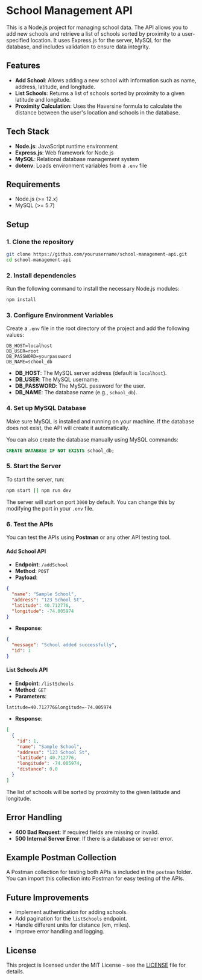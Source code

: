 # School Management API

This is a Node.js project for managing school data. The API allows you to add new schools and retrieve a list of schools sorted by proximity to a user-specified location. It uses Express.js for the server, MySQL for the database, and includes validation to ensure data integrity.

## Features

- **Add School**: Allows adding a new school with information such as name, address, latitude, and longitude.
- **List Schools**: Returns a list of schools sorted by proximity to a given latitude and longitude.
- **Proximity Calculation**: Uses the Haversine formula to calculate the distance between the user's location and schools in the database.

## Tech Stack

- **Node.js**: JavaScript runtime environment
- **Express.js**: Web framework for Node.js
- **MySQL**: Relational database management system
- **dotenv**: Loads environment variables from a `.env` file

## Requirements

- Node.js (>= 12.x)
- MySQL (>= 5.7)

## Setup

### 1. Clone the repository

```bash
git clone https://github.com/yourusername/school-management-api.git
cd school-management-api
```

### 2. Install dependencies

Run the following command to install the necessary Node.js modules:

```bash
npm install
```

### 3. Configure Environment Variables

Create a `.env` file in the root directory of the project and add the following values:

```plaintext
DB_HOST=localhost
DB_USER=root
DB_PASSWORD=yourpassword
DB_NAME=school_db
```

- **DB_HOST**: The MySQL server address (default is `localhost`).
- **DB_USER**: The MySQL username.
- **DB_PASSWORD**: The MySQL password for the user.
- **DB_NAME**: The database name (e.g., `school_db`).

### 4. Set up MySQL Database

Make sure MySQL is installed and running on your machine. If the database does not exist, the API will create it automatically.

You can also create the database manually using MySQL commands:

```sql
CREATE DATABASE IF NOT EXISTS school_db;
```

### 5. Start the Server

To start the server, run:

```bash
npm start || npm run dev
```

The server will start on port `3000` by default. You can change this by modifying the port in your `.env` file.

### 6. Test the APIs

You can test the APIs using **Postman** or any other API testing tool.

#### Add School API

- **Endpoint**: `/addSchool`
- **Method**: `POST`
- **Payload**:

```json
{
  "name": "Sample School",
  "address": "123 School St",
  "latitude": 40.712776,
  "longitude": -74.005974
}
```

- **Response**:

```json
{
  "message": "School added successfully",
  "id": 1
}
```

#### List Schools API

- **Endpoint**: `/listSchools`
- **Method**: `GET`
- **Parameters**:

```plaintext
latitude=40.712776&longitude=-74.005974
```

- **Response**:

```json
[
  {
    "id": 1,
    "name": "Sample School",
    "address": "123 School St",
    "latitude": 40.712776,
    "longitude": -74.005974,
    "distance": 0.0
  }
]
```

The list of schools will be sorted by proximity to the given latitude and longitude.

## Error Handling

- **400 Bad Request**: If required fields are missing or invalid.
- **500 Internal Server Error**: If there is a database or server error.

## Example Postman Collection

A Postman collection for testing both APIs is included in the `postman` folder. You can import this collection into Postman for easy testing of the APIs.

## Future Improvements

- Implement authentication for adding schools.
- Add pagination for the `listSchools` endpoint.
- Handle different units for distance (km, miles).
- Improve error handling and logging.

## License

This project is licensed under the MIT License - see the [LICENSE](LICENSE) file for details.
